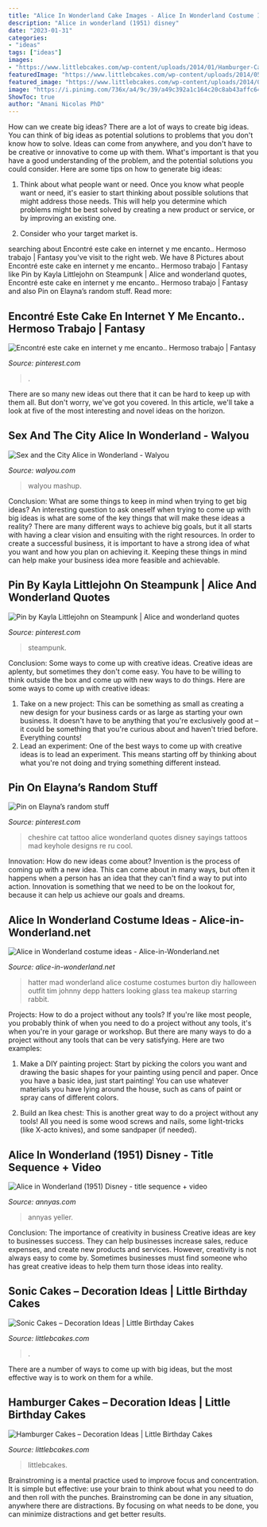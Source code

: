 ```yaml
---
title: "Alice In Wonderland Cake Images - Alice In Wonderland Costume Ideas"
description: "Alice in wonderland (1951) disney"
date: "2023-01-31"
categories:
- "ideas"
tags: ["ideas"]
images:
- "https://www.littlebcakes.com/wp-content/uploads/2014/01/Hamburger-Cakes-Pictures.jpg"
featuredImage: "https://www.littlebcakes.com/wp-content/uploads/2014/05/Sonic-Cakes-Images.jpg"
featured_image: "https://www.littlebcakes.com/wp-content/uploads/2014/05/Sonic-Cakes-Images.jpg"
image: "https://i.pinimg.com/736x/a4/9c/39/a49c392a1c164c20c8ab43affc646b7d--yummy-cakes-cute-cakes.jpg"
ShowToc: true
author: "Amani Nicolas PhD"
---
```



How can we create big ideas?
There are a lot of ways to create big ideas. You can think of big ideas as potential solutions to problems that you don't know how to solve. Ideas can come from anywhere, and you don't have to be creative or innovative to come up with them. What's important is that you have a good understanding of the problem, and the potential solutions you could consider. Here are some tips on how to generate big ideas:
1. Think about what people want or need. Once you know what people want or need, it's easier to start thinking about possible solutions that might address those needs. This will help you determine which problems might be best solved by creating a new product or service, or by improving an existing one.

2. Consider who your target market is.

	

		
searching about Encontré este cake en internet y me encanto.. Hermoso trabajo | Fantasy you've visit to the right web. We have 8 Pictures about Encontré este cake en internet y me encanto.. Hermoso trabajo | Fantasy like Pin by Kayla Littlejohn on Steampunk | Alice and wonderland quotes, Encontré este cake en internet y me encanto.. Hermoso trabajo | Fantasy and also Pin on Elayna’s random stuff. Read more:
		
    
## Encontré Este Cake En Internet Y Me Encanto.. Hermoso Trabajo | Fantasy

<img loading=lazy src="https://i.pinimg.com/736x/a4/9c/39/a49c392a1c164c20c8ab43affc646b7d--yummy-cakes-cute-cakes.jpg" onerror="this.onerror=null;this.src='https://tse4.mm.bing.net/th?id=OIP.JoIPgxPZvcTCue1jyCOVtgHaLp&amp;pid=15.1';" alt="Encontré este cake en internet y me encanto.. Hermoso trabajo | Fantasy">

_Source: pinterest.com_

>. 

	

There are so many new ideas out there that it can be hard to keep up with them all. But don't worry, we've got you covered. In this article, we'll take a look at five of the most interesting and novel ideas on the horizon.

    
## Sex And The City Alice In Wonderland - Walyou

<img loading=lazy src="https://walyou.com/wp-content/uploads/2012/04/Sex-and-the-City-Alice-in-Wonderland-e1333551248462.jpg" onerror="this.onerror=null;this.src='https://tse3.mm.bing.net/th?id=OIP.gtXECZPuptwjbUmTBHU9ggHaK9&amp;pid=15.1';" alt="Sex and the City Alice in Wonderland - Walyou">

_Source: walyou.com_

>walyou mashup. 

	

Conclusion: What are some things to keep in mind when trying to get big ideas?
An interesting question to ask oneself when trying to come up with big ideas is what are some of the key things that will make these ideas a reality? There are many different ways to achieve big goals, but it all starts with having a clear vision and ensuiting with the right resources. In order to create a successful business, it is important to have a strong idea of what you want and how you plan on achieving it. Keeping these things in mind can help make your business idea more feasible and achievable.

    
## Pin By Kayla Littlejohn On Steampunk | Alice And Wonderland Quotes

<img loading=lazy src="https://i.pinimg.com/736x/98/09/f7/9809f788642099b4cb88fedfdf590589.jpg" onerror="this.onerror=null;this.src='https://tse1.mm.bing.net/th?id=OIP.nYmG81asFs5PTAq2xnJ4vgHaNZ&amp;pid=15.1';" alt="Pin by Kayla Littlejohn on Steampunk | Alice and wonderland quotes">

_Source: pinterest.com_

>steampunk. 

	

Conclusion: Some ways to come up with creative ideas.
Creative ideas are aplenty, but sometimes they don't come easy. You have to be willing to think outside the box and come up with new ways to do things. Here are some ways to come up with creative ideas: 
1. Take on a new project: This can be something as small as creating a new design for your business cards or as large as starting your own business. It doesn't have to be anything that you're exclusively good at – it could be something that you're curious about and haven't tried before. Everything counts! 
2. Lead an experiment: One of the best ways to come up with creative ideas is to lead an experiment. This means starting off by thinking about what you're not doing and trying something different instead.

    
## Pin On Elayna’s Random Stuff

<img loading=lazy src="https://i.pinimg.com/736x/8f/1d/2c/8f1d2cff27092461a56a06d5e0ce14a3.jpg" onerror="this.onerror=null;this.src='https://tse4.mm.bing.net/th?id=OIP.bodXONg3U0fiBz2LFcP0DgHaNu&amp;pid=15.1';" alt="Pin on Elayna’s random stuff">

_Source: pinterest.com_

>cheshire cat tattoo alice wonderland quotes disney sayings tattoos mad keyhole designs re ru cool. 

	

Innovation: How do new ideas come about?
Invention is the process of coming up with a new idea. This can come about in many ways, but often it happens when a person has an idea that they can't find a way to put into action. Innovation is something that we need to be on the lookout for, because it can help us achieve our goals and dreams.

    
## Alice In Wonderland Costume Ideas - Alice-in-Wonderland.net

<img loading=lazy src="http://www.alice-in-wonderland.net/wp-content/uploads/hatter_burton_large.jpg" onerror="this.onerror=null;this.src='https://tse2.mm.bing.net/th?id=OIP.DPO4WZaQBC1oc4_cW-W2yQAAAA&amp;pid=15.1';" alt="Alice in Wonderland costume ideas - Alice-in-Wonderland.net">

_Source: alice-in-wonderland.net_

>hatter mad wonderland alice costume costumes burton diy halloween outfit tim johnny depp hatters looking glass tea makeup starring rabbit. 

	

Projects: How to do a project without any tools?
If you're like most people, you probably think of when you need to do a project without any tools, it's when you're in your garage or workshop. But there are many ways to do a project without any tools that can be very satisfying. Here are two examples: 
1. Make a DIY painting project: Start by picking the colors you want and drawing the basic shapes for your painting using pencil and paper. Once you have a basic idea, just start painting! You can use whatever materials you have lying around the house, such as cans of paint or spray cans of different colors. 

2. Build an Ikea chest: This is another great way to do a project without any tools! All you need is some wood screws and nails, some light-tricks (like X-acto knives), and some sandpaper (if needed).

    
## Alice In Wonderland (1951) Disney - Title Sequence + Video

<img loading=lazy src="https://annyas.com/screenshots/images/1951/aiw-cg-06.jpg" onerror="this.onerror=null;this.src='https://tse1.mm.bing.net/th?id=OIP.F6lh6vPhzP-uqqilKMtg_QHaFn&amp;pid=15.1';" alt="Alice in Wonderland (1951) Disney - title sequence + video">

_Source: annyas.com_

>annyas yeller. 

	

Conclusion: The importance of creativity in business
Creative ideas are key to businesses success. They can help businesses increase sales, reduce expenses, and create new products and services. However, creativity is not always easy to come by. Sometimes businesses must find someone who has great creative ideas to help them turn those ideas into reality.

    
## Sonic Cakes – Decoration Ideas | Little Birthday Cakes

<img loading=lazy src="https://www.littlebcakes.com/wp-content/uploads/2014/05/Sonic-Cakes-Images.jpg" onerror="this.onerror=null;this.src='https://tse2.mm.bing.net/th?id=OIP.FXqUi1_9AJ084J4nsdJzHwHaJ4&amp;pid=15.1';" alt="Sonic Cakes – Decoration Ideas | Little Birthday Cakes">

_Source: littlebcakes.com_

>. 

	

There are a number of ways to come up with big ideas, but the most effective way is to work on them for a while.

    
## Hamburger Cakes – Decoration Ideas | Little Birthday Cakes

<img loading=lazy src="https://www.littlebcakes.com/wp-content/uploads/2014/01/Hamburger-Cakes-Pictures.jpg" onerror="this.onerror=null;this.src='https://tse3.mm.bing.net/th?id=OIP.WYEOv1NceQSGccmcT47mzAHaJ4&amp;pid=15.1';" alt="Hamburger Cakes – Decoration Ideas | Little Birthday Cakes">

_Source: littlebcakes.com_

>littlebcakes. 

	

Brainstroming is a mental practice used to improve focus and concentration. It is simple but effective: use your brain to think about what you need to do and then roll with the punches. Brainstroming can be done in any situation, anywhere there are distractions. By focusing on what needs to be done, you can minimize distractions and get better results.

